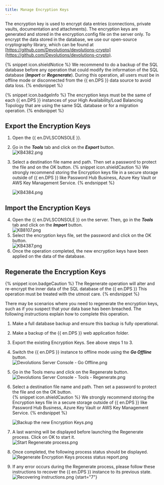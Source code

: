 ```yaml
---
title: Manage Encryption Keys
---
```

The encryption key is used to encrypt data entries (connections, private vaults, documentation and attachments). The encryption keys are generated and stored in the encryption.config file on the server only. To encrypt the data stored in the database, we use our open-source cryptography library, which can be found at [https://github.com/Devolutions/devolutions-crypto](https://github.com/Devolutions/devolutions-crypto).

{% snippet icon.shieldNotice %}
We recommend to do a backup of the SQL database before any operation that could modify the information of the SQL database (***Import*** or ***Regenerate***). During this operation, all users must be in offline mode or disconnected from the {{ en.DPS }} data source to avoid data loss.
{% endsnippet %}

{% snippet icon.badgeInfo %}
The encryption keys must be the same of each {{ en.DPS }} instances of your High Availability/Load Balancing Topology that are using the same SQL database or for a migration operation.
{% endsnippet %}

## Export the Encryption Keys

1. Open the {{ en.DVLSCONSOLE }}.
1. Go in the ***Tools*** tab and click on the ***Export*** button.  
![KB4382.png](/img/en/kb/KB4382.png)
1. Select a destination file name and path. Then set a password to protect the file and on the OK button.
{% snippet icon.shieldCaution %}
We strongly recommend storing the Encryption keys file in a secure storage outside of {{ en.DPS }} like Password Hub Business, Azure Key Vault or AWS Key Management Service.
{% endsnippet %}  

   ![KB4384.png](/img/en/kb/KB4384.png)

## Import the Encryption Keys

4. Open the {{ en.DVLSCONSOLE }} on the server. Then, go in the ***Tools*** tab and click on the ***Import*** button.  
![KB8107.png](/img/en/kb/KB8107.png)
1. Select the encryption keys file, set the password and click on the OK button.  
![KB4387.png](/img/en/kb/KB4387.png)
1. Once the operation completed, the new encryption keys have been applied on the data of the database.

## Regenerate the Encryption Keys

{% snippet icon.badgeCaution %}
The Regenerate operation will alter and re-encrypt the inner data of the SQL database of the {{ en.DPS }} This operation must be treated with the utmost care.
{% endsnippet %}

There may be scenarios where you need to regenerate the encryption keys, such as if you suspect that your data base has been breached. The following instructions explain how to complete this operation.

1. Make a full database backup and ensure this backup is fully operational.
1. Make a backup of the {{ en.DPS }} web application folder.
1. Export the existing Encryption Keys. See above steps 1 to 3.
1. Switch the {{ en.DPS }} instance to offline mode using the ***Go Offline*** button.  
![Devolutions Server Console - Go Offline.png](/img/en/kb/kb8036.png)
1. Go in the Tools menu and click on the Regenerate button.  
![Devolutions Server Console - Tools - Regenerate.png](/img/en/kb/kb8037.png)
1. Select a destination file name and path. Then set a password to protect the file and on the OK button.  
{% snippet icon.shieldCaution %}
We strongly recommend storing the Encryption keys file in a secure storage outside of {{ en.DPS }} like Password Hub Business, Azure Key Vault or AWS Key Management Service.
{% endsnippet %}

   ![Backup the new Encryption Keys.png](/img/en/kb/kb8038.png)
1. A last warning will be displayed before launching the Regenerate process. Click on OK to start it.  
![Start Regenerate process.png](/img/en/kb/kb8039.png)
1. Once completed, the following process status should be displayed.  
![Regenerate Encryption Keys process status report.png](/img/en/kb/kb8040.png)
1. If any error occurs during the Regenerate process, please follow these instructions to recover the {{ en.DPS }} instance to its previous state.  
![Recovering instructions.png](/img/en/kb/kb8041.png)
{start="7"}